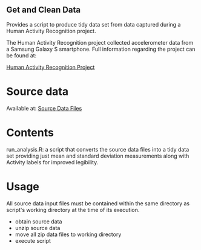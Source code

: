 ## Get and Clean Data
Provides a script to produce tidy data set from data captured during a Human Activity Recognition project. 

The Human Activity Recognition project collected accelerometer data from a Samsung Galaxy S smartphone.  Full information regarding the project can be found at:
 
[Human Activity Recognition Project](http://archive.ics.uci.edu/ml/datasets/Human+Activity+Recognition+Using+Smartphones] "Human Activity Recognition Project")

# Source data

Available at: 
[Source Data Files](https://d396qusza40orc.cloudfront.net/getdata%2Fprojectfiles%2FUCI%20HAR%20Dataset.zip "Compressed source data")

# Contents

run_analysis.R: a script that converts the source data files into a tidy data set providing just mean and standard deviation measurements along with Activity labels for improved legibility.


# Usage

All source data input files must be contained within the same directory as script's working directory at the time of its execution.

- obtain source data
- unzip source data
- move all zip data files to working directory
- execute script
